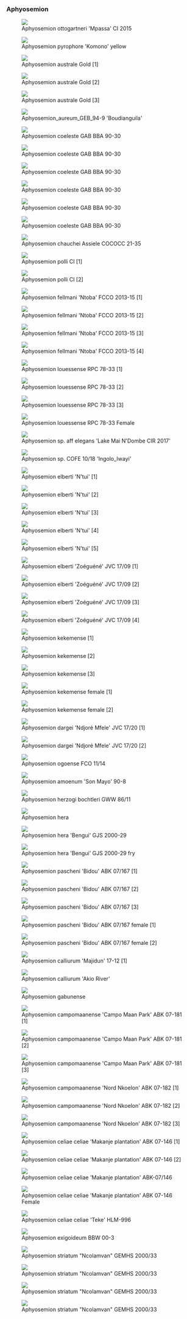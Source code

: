 ### Aphyosemion

<figure>
  <img src="https://thekillifish.net/index_ATTACHMENTS/20210302-DSC_4930-ottogartneri_Enhanced-NR.jpg" />
  <figcaption>Aphyosemion ottogartneri 'Mpassa' CI 2015</figcaption>
</figure>

<figure>
  <img src="https://thekillifish.net/index_ATTACHMENTS/20191104-A_pyrophore_Kimono_DSC_3887-Enhanced-NR.jpg" />
  <figcaption>Aphyosemion pyrophore 'Komono' yellow</figcaption>
</figure>

<figure>
  <img src="https://thekillifish.net/index_ATTACHMENTS/DSC_7855_australe_enhanced.jpg" />
  <figcaption>Aphyosemion australe Gold [1]</figcaption>
</figure>

<figure>
  <img src="https://thekillifish.net/index_ATTACHMENTS/DSC_7853_australe_enhanced.jpg" />
  <figcaption>Aphyosemion australe Gold [2]</figcaption>
</figure>

<figure>
  <img src="https://thekillifish.net/index_ATTACHMENTS/DSC_8092_australe_enhanced.jpg" />
  <figcaption>Aphyosemion australe Gold [3]</figcaption>
</figure>

<figure>
  <img src="https://thekillifish.net/index_ATTACHMENTS/Aphyosemion_aureum_GEB_94-9_DSC_2001.jpg" />
  <figcaption>Aphyosemion_aureum_GEB_94-9 'Boudianguila'</figcaption>
</figure>

<figure>
  <img src="https://thekillifish.net/index_ATTACHMENTS/20250414-coeleste_6564.jpg" />
  <figcaption>Aphyosemion coeleste GAB BBA 90-30 </figcaption>
</figure>

<figure>
  <img src="https://thekillifish.net/index_ATTACHMENTS/20250414-coeleste_6565.jpg" />
  <figcaption>Aphyosemion coeleste GAB BBA 90-30 </figcaption>
</figure>

<figure>
  <img src="https://thekillifish.net/index_ATTACHMENTS/20250414-coeleste_6566.jpg" />
  <figcaption>Aphyosemion coeleste GAB BBA 90-30 </figcaption>
</figure>

<figure>
  <img src="https://thekillifish.net/index_ATTACHMENTS/20250414-coeleste_6567.jpg" />
  <figcaption>Aphyosemion coeleste GAB BBA 90-30 </figcaption>
</figure>

<figure>
  <img src="https://thekillifish.net/index_ATTACHMENTS/20250414-coeleste_6569.jpg" />
  <figcaption>Aphyosemion coeleste GAB BBA 90-30 </figcaption>
</figure>

<figure>
  <img src="https://thekillifish.net/index_ATTACHMENTS/20220917-A_coeleste_DSC_7818-Enhanced-NR.jpg" />
  <figcaption>Aphyosemion coeleste GAB BBA 90-30 </figcaption>
</figure>

<figure>
  <img src="https://thekillifish.net/index_ATTACHMENTS/Aphyosemion_chauchei_Assiele_COCOCC_21-35_DSC_3240_BEST.jpg" />
  <figcaption>Aphyosemion chauchei Assiele COCOCC 21-35</figcaption>
</figure>

<figure>
  <img src="https://thekillifish.net/index_ATTACHMENTS/Aphyosemion_polli_CI_DSC_3455_BEST.jpg" />
  <figcaption>Aphyosemion polli CI [1]</figcaption>
</figure>

<figure>
  <img src="https://thekillifish.net/index_ATTACHMENTS/Aphyosemion_polli_CI_DSC_3493.jpg" />
  <figcaption>Aphyosemion polli CI [2]</figcaption>
</figure>

<figure>
  <img src="https://thekillifish.net/index_ATTACHMENTS/20250414-A_fellmani_6385.jpg" />
  <figcaption>Aphyosemion fellmani 'Ntoba' FCCO 2013-15 [1]</figcaption>
</figure>

<figure>
  <img src="https://thekillifish.net/index_ATTACHMENTS/20230201-fellmani_DSC_8678.jpg" />
  <figcaption>Aphyosemion fellmani 'Ntoba' FCCO 2013-15 [2]</figcaption>
</figure>

<figure>
  <img src="https://thekillifish.net/index_ATTACHMENTS/20230201-fellmani_DSC_8690.jpg" />
  <figcaption>Aphyosemion fellmani 'Ntoba' FCCO 2013-15 [3] </figcaption>
</figure>

<figure>
  <img src="https://thekillifish.net/index_ATTACHMENTS/20230201-fellmani_DSC_8777.jpg" />
  <figcaption>Aphyosemion fellmani 'Ntoba' FCCO 2013-15 [4] </figcaption>
</figure>

<figure>
  <img src="https://thekillifish.net/index_ATTACHMENTS/20250118-A_louessense_4817_GOOD.jpg" />
  <figcaption>Aphyosemion louessense RPC 78-33 [1]</figcaption>
</figure>

<figure>
  <img src="https://thekillifish.net/index_ATTACHMENTS/20250119-A_louessense_4931_YAWN.jpg" />
  <figcaption>Aphyosemion louessense RPC 78-33 [2]</figcaption>
</figure>

<figure>
  <img src="https://thekillifish.net/index_ATTACHMENTS/20220917-DSC_7923_louessense_LR.jpg" />
  <figcaption>Aphyosemion louessense RPC 78-33 [3]</figcaption>
</figure>

<figure>
  <img src="https://thekillifish.net/index_ATTACHMENTS/20250119-A_louessense_4983_FEMALE.jpg" />
  <figcaption>Aphyosemion louessense RPC 78-33 Female</figcaption>
</figure>
<figure>
  <img src="https://thekillifish.net/index_ATTACHMENTS/20250414-A.so.Lake_Mai_NDombe_6381.jpg" />
  <figcaption>Aphyosemion sp. aff elegans 'Lake Mai N'Dombe CIR 2017'</figcaption>
</figure>

<figure>
  <img src="https://thekillifish.net/index_ATTACHMENTS/Aphyosemion_sp.COFE_10-18_Ingolo_Iwayi_DSC_3214_BEST.jpg" />
  <figcaption>Aphyosemion sp. COFE 10/18 'Ingolo_Iwayi'</figcaption>
</figure>

<figure>
  <img src="https://thekillifish.net/index_ATTACHMENTS/20250514-elberti_Ntui_6865-BEST.jpg" />
  <figcaption>Aphyosemion elberti 'N'tui' [1]</figcaption>
</figure>

<figure>
  <img src="https://thekillifish.net/index_ATTACHMENTS/20250514-elberti_Ntui_6882_GOOD.jpg" />
  <figcaption>Aphyosemion elberti 'N'tui' [2]</figcaption>
</figure>

<figure>
  <img src="https://thekillifish.net/index_ATTACHMENTS/20250514-elberti_Ntui_6883_GOOD.jpg" />
  <figcaption>Aphyosemion elberti 'N'tui' [3]</figcaption>
</figure>

<figure>
  <img src="https://thekillifish.net/index_ATTACHMENTS/20250514-elberti_Ntui_6885_GOOD.jpg" />
  <figcaption>Aphyosemion elberti 'N'tui' [4]</figcaption>
</figure>

<figure>
  <img src="https://thekillifish.net/index_ATTACHMENTS/20220917-DSC_7833-aphyosemion_elberti_Enhanced-NR.jpg" />
  <figcaption>Aphyosemion elberti 'N'tui' [5]</figcaption>
</figure>

<figure>
  <img src="https://thekillifish.net/index_ATTACHMENTS/20241101-Aphyosemion_bualanum_Zoeguene_JVC_17-09_3898_GOOD.jpg" />
  <figcaption>Aphyosemion elberti 'Zoéguéné' JVC 17/09 [1]</figcaption>
</figure>

<figure>
  <img src="https://thekillifish.net/index_ATTACHMENTS/20241101-Aphyosemion_bualanum_Zoeguene_JVC_17-09_3893_GOOD.jpg" />
  <figcaption>Aphyosemion elberti 'Zoéguéné' JVC 17/09 [2]</figcaption>
</figure>

<figure>
  <img src="https://thekillifish.net/index_ATTACHMENTS/20241101-Aphyosemion_bualanum_Zoeguene_JVC_17-09_3888_GOOD.jpg" />
  <figcaption>Aphyosemion elberti 'Zoéguéné' JVC 17/09 [3]</figcaption>
</figure>

<figure>
  <img src="https://thekillifish.net/index_ATTACHMENTS/20241101-Aphyosemion_bualanum_Zoeguene_JVC_17-09_3916_GOOD.jpg" />
  <figcaption>Aphyosemion elberti 'Zoéguéné' JVC 17/09 [4]</figcaption>
</figure>

<figure>
  <img src="https://thekillifish.net/index_ATTACHMENTS/DSC_0143_kekemense_LR.jpg" />
  <figcaption>Aphyosemion kekemense [1]</figcaption>
</figure>

<figure>
  <img src="https://thekillifish.net/index_ATTACHMENTS/DSC_0145_kekemense_LR.jpg" />
  <figcaption>Aphyosemion kekemense [2]</figcaption>
</figure>

<figure>
  <img src="https://thekillifish.net/index_ATTACHMENTS/DSC_0139_kekemense_LR.jpg" />
  <figcaption>Aphyosemion kekemense [3]</figcaption>
</figure>

<figure>
  <img src="https://thekillifish.net/index_ATTACHMENTS/DSC_0087_kekemense_female_LR.jpg" />
  <figcaption>Aphyosemion kekemense female [1]</figcaption>
</figure>

<figure>
  <img src="https://thekillifish.net/index_ATTACHMENTS/DSC_0023_kekemense_female_LR.jpg" />
  <figcaption>Aphyosemion kekemense female [2]</figcaption>
</figure>

<figure>
  <img src="https://thekillifish.net/index_ATTACHMENTS/20241101-Aphyosemion_dargei_Ndjore_Mfele_JVC_17-20_4037_GOOD.jpg" />
  <figcaption>Aphyosemion dargei 'Ndjoré Mfele' JVC 17/20 [1]</figcaption>
</figure>

<figure>
  <img src="https://thekillifish.net/index_ATTACHMENTS/20241101-Aphyosemion_dargei_Ndjore_Mfele_JVC_17-20_4035_GOOD.jpg" />
  <figcaption>Aphyosemion dargei 'Ndjoré Mfele' JVC 17/20 [2]</figcaption>
</figure>

<figure>
  <img src="https://thekillifish.net/index_ATTACHMENTS/20210302-DSC_4995-A_pyrophore_Enhanced-NR.jpg" />
  <figcaption>Aphyosemion ogoense FCO 11/14</figcaption>
</figure>

<figure>
  <img src="https://thekillifish.net/index_ATTACHMENTS/20211008-A_ammonium_DSC_6203.jpg" />
  <figcaption>Aphyosemion amoenum 'Son Mayo' 90-8</figcaption>
</figure>

<figure>
  <img src="https://thekillifish.net/index_ATTACHMENTS/Aphyosemion_herzogi_bochtleri_GWW_86-11_DSC_2107.jpg" />
  <figcaption>Aphyosemion herzogi bochtleri GWW 86/11</figcaption>
</figure>

<figure>
  <img src="https://thekillifish.net/index_ATTACHMENTS/DSC_0654_hera_LR.jpg" />
  <figcaption>Aphyosemion hera</figcaption>
</figure>

<figure>
  <img src="https://thekillifish.net/index_ATTACHMENTS/DSC_0481_hera_female_LR.jpg" />
  <figcaption>Aphyosemion hera 'Bengui' GJS 2000-29</figcaption>
</figure>

<figure>
  <img src="https://thekillifish.net/index_ATTACHMENTS/hera_fry.jpeg" />
  <figcaption>Aphyosemion hera 'Bengui' GJS 2000-29 fry </figcaption>
</figure>

<figure>
  <img src="https://thekillifish.net/index_ATTACHMENTS/DSC_0288_pascheni_LR.jpg" />
  <figcaption>Aphyosemion pascheni 'Bidou' ABK 07/167 [1]</figcaption>
</figure>

<figure>
  <img src="https://thekillifish.net/index_ATTACHMENTS/DSC_0153_pascheni_LR.jpg" />
  <figcaption>Aphyosemion pascheni 'Bidou' ABK 07/167 [2]</figcaption>
</figure>

<figure>
  <img src="https://thekillifish.net/index_ATTACHMENTS/DSC_9000_pascheni_LR.jpg" />
  <figcaption>Aphyosemion pascheni 'Bidou' ABK 07/167 [3]</figcaption>
</figure>

<figure>
  <img src="https://thekillifish.net/index_ATTACHMENTS/DSC_0058_pascheni_female_LR.jpg" />
  <figcaption>Aphyosemion pascheni 'Bidou' ABK 07/167 female [1]</figcaption>
</figure>

<figure>
  <img src="https://thekillifish.net/index_ATTACHMENTS/DSC_0209_pascheni_female_LR.jpg" />
  <figcaption>Aphyosemion pascheni 'Bidou' ABK 07/167 female [2]</figcaption>
</figure>

<figure>
  <img src="https://thekillifish.net/index_ATTACHMENTS/DSC_8606_calliurum_mij_cropped_good.png" />
  <figcaption>Aphyosemion calliurum 'Majidun' 17-12 [1]</figcaption>
</figure>

<figure>
  <img src="https://thekillifish.net/index_ATTACHMENTS/DSC_8057_calliurum_LR.jpg" />
  <figcaption>Aphyosemion calliurum 'Akio River'</figcaption>
</figure>

<figure>
  <img src="https://thekillifish.net/index_ATTACHMENTS/Aphyosemion_gabunense-DSC_2039.jpg" />
  <figcaption>Aphyosemion gabunense</figcaption>
</figure>

<figure>
  <img src="https://thekillifish.net/index_ATTACHMENTS/20250119-A_campomaanense_Campo_Maan_Park_ABK7_181_4960_BEST.jpg" />
  <figcaption>Aphyosemion campomaanense 'Campo Maan Park' ABK 07-181 [1]</figcaption>
</figure>

<figure>
  <img src="https://thekillifish.net/index_ATTACHMENTS/20250414-campomaaense_Campo_Maan_Park_6251.jpg" />
  <figcaption>Aphyosemion campomaanense 'Campo Maan Park' ABK 07-181 [2]</figcaption>
</figure>

<figure>
  <img src="https://thekillifish.net/index_ATTACHMENTS/20250414-campomaaense_Campo_Maan_Park_6252.jpg" />
  <figcaption>Aphyosemion campomaanense 'Campo Maan Park' ABK 07-181 [3]</figcaption>
</figure>

<figure>
  <img src="https://thekillifish.net/index_ATTACHMENTS/Aphyosemion_campomaaense_Nord_Nkoelon_07-182_DSC_2069.jpg" />
  <figcaption>Aphyosemion campomaanense 'Nord Nkoelon' ABK 07-182 [1]</figcaption>
</figure>

<figure>
  <img src="https://thekillifish.net/index_ATTACHMENTS/Aphyosemion_campomaaense_Nord_Nkoelon_07-182-DSC_1990.jpg" />
  <figcaption>Aphyosemion campomaanense 'Nord Nkoelon' ABK 07-182 [2]</figcaption>
</figure>

<figure>
  <img src="https://thekillifish.net/index_ATTACHMENTS/DSC_7080_campomaaense_LR.jpg" />
  <figcaption>Aphyosemion campomaanense 'Nord Nkoelon' ABK 07-182 [3]</figcaption>
</figure>

<figure>
  <img src="https://thekillifish.net/index_ATTACHMENTS/20250119-A_celiae_celiae_Makanje_Plantation_ABK_07-146_5044_GOOD.jpg" />
  <figcaption>Aphyosemion celiae celiae 'Makanje plantation' ABK 07-146 [1]</figcaption>
</figure>

<figure>
  <img src="https://thekillifish.net/index_ATTACHMENTS/20250119-A_celiae_celiae_Makanje_Plantation_ABK_07-146_5026_GOOD_CLOSE-UP.jpg" />
  <figcaption>Aphyosemion celiae celiae 'Makanje plantation' ABK 07-146 [2] </figcaption>
</figure>

<figure>
  <img src="https://thekillifish.net/index_ATTACHMENTS/Aphyosemion_celiae_celiae_Makanje_plantation_ABK_07-146_DSC_3421.jpg" />
  <figcaption>Aphyosemion celiae celiae 'Makanje plantation' ABK-07/146</figcaption>
</figure>

<figure>
  <img src="https://thekillifish.net/index_ATTACHMENTS/20250118-A_celiae_celiae_Makanje_Plantation_ABK_07-146_4813_FEMALE_BEST.jpg" />
  <figcaption>Aphyosemion celiae celiae 'Makanje plantation' ABK 07-146 Female</figcaption>
</figure>

<figure>
  <img src="https://thekillifish.net/index_ATTACHMENTS/20211008-DSC_6377-celiae_Enhanced-NR.jpg" />
  <figcaption>Aphyosemion celiae celiae 'Teke' HLM-996</figcaption>
</figure>

<figure>
  <img src="https://thekillifish.net/index_ATTACHMENTS/20211008-A_exigoidium_DSC_6210.jpg" />
  <figcaption>Aphyosemion exigoideum BBW 00-3</figcaption>
</figure>

<figure>
  <img src="https://thekillifish.net/index_ATTACHMENTS/20250118-A_striatum_Ncolamvan_GEMHS_2000-33_4850_GOOD.jpg" />
  <figcaption>Aphyosemion striatum "Ncolamvan" GEMHS 2000/33</figcaption>
</figure>

<figure>
  <img src="https://thekillifish.net/index_ATTACHMENTS/20250119-A_striatum_Ncolamvan_GEMHS_2000-33_4914_GOOD.jpg" />
  <figcaption>Aphyosemion striatum "Ncolamvan" GEMHS 2000/33</figcaption>
</figure>

<figure>
  <img src="https://thekillifish.net/index_ATTACHMENTS/20250119-A_striatum_Ncolamvan_GEMHS_2000-33_5032_GOOD.jpg" />
  <figcaption>Aphyosemion striatum "Ncolamvan" GEMHS 2000/33</figcaption>
</figure>

<figure>
  <img src="https://thekillifish.net/index_ATTACHMENTS/20250119-A_striatum_Ncolamvan_GEMHS_2000-33_4913_OK.jpg" />
  <figcaption>Aphyosemion striatum "Ncolamvan" GEMHS 2000/33</figcaption>
</figure>